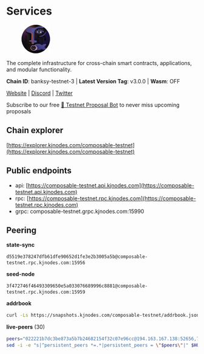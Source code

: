 # Services

<figure><img src="https://raw.githubusercontent.com/kj89/cosmos-images/main/logos/composable.png" alt=""><figcaption></figcaption></figure>

The complete infrastructure for cross-chain smart  contracts, applications, and modular functionality.

**Chain ID**: banksy-testnet-3 | **Latest Version Tag**: v3.0.0 | **Wasm**: OFF

[Website](https://www.composable.finance) | [Discord](https://discord.gg/composable) | [Twitter](https://twitter.com/ComposableFin)



Subscribe to our free [🤖 Testnet Proposal Bot](https://t.me/kjnodes_testnet_proposal_bot) to never miss upcoming proposals


## Chain explorer
[https://explorer.kjnodes.com/composable-testnet](https://explorer.kjnodes.com/composable-testnet)

## Public endpoints

* api: [https://composable-testnet.api.kjnodes.com](https://composable-testnet.api.kjnodes.com)
* rpc: [https://composable-testnet.rpc.kjnodes.com](https://composable-testnet.rpc.kjnodes.com)
* grpc: composable-testnet.grpc.kjnodes.com:15990

## Peering

**state-sync**

```text
d5519e378247dfb61dfe90652d1fe3e2b3005a5b@composable-testnet.rpc.kjnodes.com:15956
```

**seed-node**

```text
3f472746f46493309650e5a033076689996c8881@composable-testnet.rpc.kjnodes.com:15959
```

**addrbook**
```bash
curl -Ls https://snapshots.kjnodes.com/composable-testnet/addrbook.json > $HOME/.banksy/config/addrbook.json
```

**live-peers** (30)
```bash
peers="022221b7dc3be873a5b7b24682154f32c07e96cc@194.163.167.138:52656,783e682b38c0565082fe5d897b24feebf687c52b@65.108.13.154:37656,1f3bc143690c465800406a7b6c2898d4f0adebe6@65.21.91.160:27111,9ae49a070ea985784830da8050769ad6791caef5@164.92.64.61:15956,df49f4fee2fe62bc0ca8c27ee0dbae3f0abec98f@46.38.232.86:24656,a3ddd1ffc5d24bd12fc4b2af5d2769776f5ce67d@65.109.92.240:21206,2a9225e33a3cd40d4f9118a111a463e4c11bc6c2@31.220.85.1:26656,5a331fc6afa9ae7cbd6c9ebf39358161052c962b@65.109.65.248:37656,76bde904c1f177a2c8c1123150073be38c27ad5f@75.119.146.244:26656,f4078136bacf232ff67c4ab0fdbe5c88fb1f2f94@31.220.72.179:26656,3461731f09871909987fa3df99c9ac623ea303b3@207.180.241.219:26656,3351847a55dd16faf533f3a02caba9610cc87320@158.220.100.228:27656,4491f06f803252917d69d053ed85adba5ad17474@5.166.240.95:15956,e083e1ee42159e3b57284d38530efc29c6f8a4c9@109.123.247.105:26656,f306956520010c5ddd0e67c69f61f1de3fa91552@88.198.52.46:22256,8be7bfa6c270469971875cb6f23c957402654a14@207.180.194.162:26656,f6bdd60edcc84f2f02d582dc411cef80c5176df1@38.242.133.188:26656,e9441db297752fb454f63d7f0f0c8eb5e067d528@34.124.143.97:26656,b2ab46fe515d0ede14bbe37b16a24bfdf67c8a5b@167.235.7.34:56656,c866bd14649bb402dcb08c861add820b152e39e3@173.212.233.177:15956,c241d021004ad9b0fe7fa2d967ff9f1f3b20c1f0@136.243.172.166:15956,d5519e378247dfb61dfe90652d1fe3e2b3005a5b@65.109.68.190:15956,667703b3bdf291ec7774c0c46a54eddd2ccb6d36@46.17.250.108:61456,638ae5071bd03e35c90e90c11a57c580d80cde0c@81.5.117.14:15956,0cde9b12f47913678e4fd6eeed1f93711613baa7@65.108.11.234:15656,d2deff06cf95c0d016d8f65822e1c74ce2af9def@95.217.58.111:26656,0a68e21ab47c15f634a97019c2a0b8d3bea09622@185.190.142.177:26656,5fcb4e8ac8d621d165a6616ae56ef5d5fd4f57bf@84.54.23.37:15956,05ec13f804da91036f413ca57a61849c169acda3@195.3.223.182:15956,199f80603fefc00d967ba7889b5b156db0e93ced@193.34.212.165:26656"
sed -i -e "s|^persistent_peers *=.*|persistent_peers = \"$peers\"|" $HOME/.banksy/config/config.toml
```
